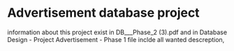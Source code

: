 # Advertisement database project
information about this project exist in DB___Phase_2 (3).pdf and in Database Design - Project Advertisement - Phase 1 file inclde all wanted descreption, 
